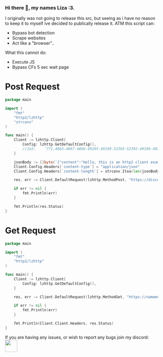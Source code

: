 ### Hi there 👋, my names Liza :3.
I originally was not going to release this src, but seeing as i have no reason to keep it to myself ive decided to publically release it.
ATM this script can:
- Bypass bot detection
- Scrape websites
- Act like a "browser"..

What this cannot do:
- Execute JS
- Bypass CFs 5 sec wait page

# Post Request
```go
package main

import (
    "fmt"
    "http2/lzhttp"
    "strconv"
)

func main() {
    Client := lzhttp.Client{
        Config: lzhttp.GetDefaultConfig(),
        //Ja3:    `771,4865-4867-4866-49195-49199-52393-52392-49196-49200-49162-49161-49171-49172-51-57-47-53-10,0-23-65281-10-11-35-16-5-51-43-13-45-28-21,29-23-24-25-256-257,0`,
    }

    jsonBody := []byte(`{"content":"Hello, this is an http2 client example of webhook sending."}`)
    Client.Config.Headers[`content-type`] = "application/json"
    Client.Config.Headers[`content-length`] = strconv.Itoa(len(jsonBody))

    res, err := Client.DefaultRequest(lzhttp.MethodPost, "https://discord.com/api/webhooks/ID/TOKEN", jsonBody)

    if err != nil {
        fmt.Println(err)
    }

    fmt.Println(res.Status)
}
```

# Get Request
```go
package main

import (
    "fmt"
    "http2/lzhttp"
)

func main() {
    Client := lzhttp.Client{
        Config: lzhttp.GetDefaultConfig(),
    }

    res, err := Client.DefaultRequest(lzhttp.MethodGet, "https://namemc.com/", nil)

    if err != nil {
        fmt.Println(err)
    }

    fmt.Println(Client.Client.Headers, res.Status)
}
```

If you are having any issues, or wish to report any bugs join my discord:
[<img src='https://media.discordapp.net/attachments/921132825795776543/923024561694474240/download_cropped_1.png' height='40'>](https://discord.gg/a8EQ97ZfgK)
